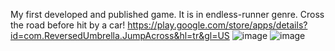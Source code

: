 My first developed and published game. It is in endless-runner genre. Cross the road before hit by a car!
https://play.google.com/store/apps/details?id=com.ReversedUmbrella.JumpAcross&hl=tr&gl=US
![image](https://github.com/mthnblgn/JumpA/assets/35637941/278236b4-e47a-4e4d-ace0-0126d1610c76)
![image](https://github.com/mthnblgn/JumpA/assets/35637941/a67e2bd4-0770-494a-a208-c9e24127ca9f)
